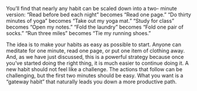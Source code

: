 You’ll find that nearly any habit can be scaled down into a two-
minute version:
“Read before bed each night” becomes “Read one page.”
“Do thirty minutes of yoga” becomes “Take out my yoga mat.”
“Study for class” becomes “Open my notes.”
“Fold the laundry” becomes “Fold one pair of socks.”
“Run three miles” becomes “Tie my running shoes.”

The idea is to make your habits as easy as possible to start. Anyone
can meditate for one minute, read one page, or put one item of
clothing away. And, as we have just discussed, this is a powerful
strategy because once you’ve started doing the right thing, it is much
easier to continue doing it. A new habit should not feel like a
challenge. The actions that follow can be challenging, but the first two
minutes should be easy. What you want is a “gateway habit” that
naturally leads you down a more productive path.